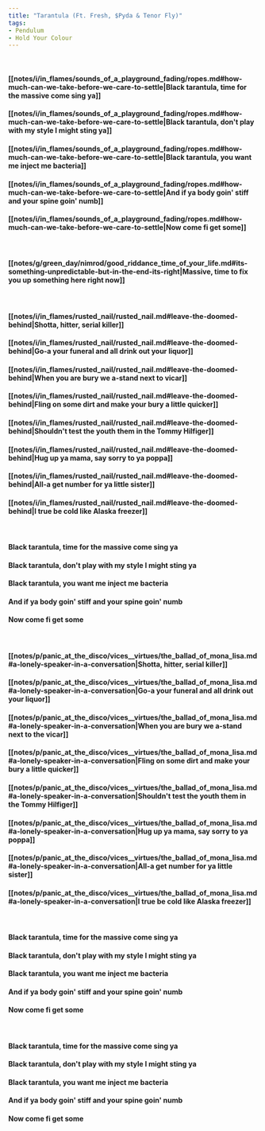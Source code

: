 ```yaml
---
title: "Tarantula (Ft. Fresh, $Pyda & Tenor Fly)"
tags:
- Pendulum
- Hold Your Colour
---
```

&nbsp;
#### [[notes/i/in_flames/sounds_of_a_playground_fading/ropes.md#how-much-can-we-take-before-we-care-to-settle|Black tarantula, time for the massive come sing ya]]
#### [[notes/i/in_flames/sounds_of_a_playground_fading/ropes.md#how-much-can-we-take-before-we-care-to-settle|Black tarantula, don't play with my style I might sting ya]]
#### [[notes/i/in_flames/sounds_of_a_playground_fading/ropes.md#how-much-can-we-take-before-we-care-to-settle|Black tarantula, you want me inject me bacteria]]
#### [[notes/i/in_flames/sounds_of_a_playground_fading/ropes.md#how-much-can-we-take-before-we-care-to-settle|And if ya body goin' stiff and your spine goin' numb]]
#### [[notes/i/in_flames/sounds_of_a_playground_fading/ropes.md#how-much-can-we-take-before-we-care-to-settle|Now come fi get some]]
&nbsp;
#### [[notes/g/green_day/nimrod/good_riddance_time_of_your_life.md#its-something-unpredictable-but-in-the-end-its-right|Massive, time to fix you up something here right now]]
&nbsp;
#### [[notes/i/in_flames/rusted_nail/rusted_nail.md#leave-the-doomed-behind|Shotta, hitter, serial killer]]
#### [[notes/i/in_flames/rusted_nail/rusted_nail.md#leave-the-doomed-behind|Go-a your funeral and all drink out your liquor]]
#### [[notes/i/in_flames/rusted_nail/rusted_nail.md#leave-the-doomed-behind|When you are bury we a-stand next to vicar]]
#### [[notes/i/in_flames/rusted_nail/rusted_nail.md#leave-the-doomed-behind|Fling on some dirt and make your bury a little quicker]]
#### [[notes/i/in_flames/rusted_nail/rusted_nail.md#leave-the-doomed-behind|Shouldn't test the youth them in the Tommy Hilfiger]]
#### [[notes/i/in_flames/rusted_nail/rusted_nail.md#leave-the-doomed-behind|Hug up ya mama, say sorry to ya poppa]]
#### [[notes/i/in_flames/rusted_nail/rusted_nail.md#leave-the-doomed-behind|All-a get number for ya little sister]]
#### [[notes/i/in_flames/rusted_nail/rusted_nail.md#leave-the-doomed-behind|I true be cold like Alaska freezer]]
&nbsp;
#### Black tarantula, time for the massive come sing ya
#### Black tarantula, don't play with my style I might sting ya
#### Black tarantula, you want me inject me bacteria
#### And if ya body goin' stiff and your spine goin' numb
#### Now come fi get some
&nbsp;
#### [[notes/p/panic_at_the_disco/vices__virtues/the_ballad_of_mona_lisa.md#a-lonely-speaker-in-a-conversation|Shotta, hitter, serial killer]]
#### [[notes/p/panic_at_the_disco/vices__virtues/the_ballad_of_mona_lisa.md#a-lonely-speaker-in-a-conversation|Go-a your funeral and all drink out your liquor]]
#### [[notes/p/panic_at_the_disco/vices__virtues/the_ballad_of_mona_lisa.md#a-lonely-speaker-in-a-conversation|When you are bury we a-stand next to the vicar]]
#### [[notes/p/panic_at_the_disco/vices__virtues/the_ballad_of_mona_lisa.md#a-lonely-speaker-in-a-conversation|Fling on some dirt and make your bury a little quicker]]
#### [[notes/p/panic_at_the_disco/vices__virtues/the_ballad_of_mona_lisa.md#a-lonely-speaker-in-a-conversation|Shouldn't test the youth them in the Tommy Hilfiger]]
#### [[notes/p/panic_at_the_disco/vices__virtues/the_ballad_of_mona_lisa.md#a-lonely-speaker-in-a-conversation|Hug up ya mama, say sorry to ya poppa]]
#### [[notes/p/panic_at_the_disco/vices__virtues/the_ballad_of_mona_lisa.md#a-lonely-speaker-in-a-conversation|All-a get number for ya little sister]]
#### [[notes/p/panic_at_the_disco/vices__virtues/the_ballad_of_mona_lisa.md#a-lonely-speaker-in-a-conversation|I true be cold like Alaska freezer]]
&nbsp;
#### Black tarantula, time for the massive come sing ya
#### Black tarantula, don't play with my style I might sting ya
#### Black tarantula, you want me inject me bacteria
#### And if ya body goin' stiff and your spine goin' numb
#### Now come fi get some
&nbsp;
#### Black tarantula, time for the massive come sing ya
#### Black tarantula, don't play with my style I might sting ya
#### Black tarantula, you want me inject me bacteria
#### And if ya body goin' stiff and your spine goin' numb
#### Now come fi get some
